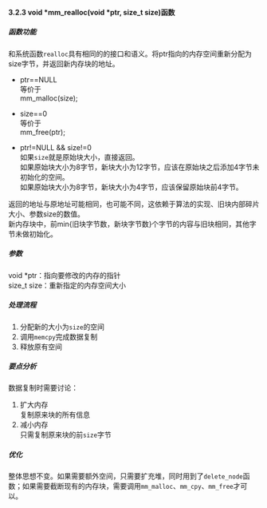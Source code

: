 #### 3.2.3 void *mm_realloc(void *ptr, size_t size)函数

##### 函数功能

和系统函数`realloc`具有相同的的接口和语义。将ptr指向的内存空间重新分配为size字节，并返回新内存块的地址。

* ptr==NULL  
    等价于  
        mm_malloc(size);

* size==0  
    等价于  
        mm_free(ptr);

* ptr!=NULL && size!=0  
    如果`size`就是原始块大小，直接返回。  
    如果原始块大小为8字节，新块大小为12字节，应该在原始块之后添加4字节未初始化的空间。  
    如果原始块大小为8字节，新块大小为4字节，应该保留原始块前4字节。

返回的地址与原地址可能相同，也可能不同，这依赖于算法的实现、旧块内部碎片大小、参数size的数值。  
新内存块中，前min{旧块字节数，新块字节数}个字节的内容与旧块相同，其他字节未做初始化。
 
##### 参数

void *ptr：指向要修改的内存的指针  
size_t size：重新指定的内存空间大小

##### 处理流程

1. 分配新的大小为`size`的空间
2. 调用`memcpy`完成数据复制
3. 释放原有空间

##### 要点分析

数据复制时需要讨论：  
1. 扩大内存  
    复制原来块的所有信息
2. 减小内存  
    只需复制原来块的前`size`字节

##### 优化

整体思想不变。如果需要额外空间，只需要扩充堆，同时用到了`delete_node`函数；如果需要截断现有的内存块，需要调用`mm_malloc`、`mm_cpy`、`mm_free`才可以。


